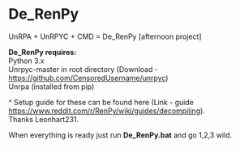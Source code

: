 # De_RenPy
UnRPA + UnRPYC + CMD = De_RenPy [afternoon project]

**De_RenPy requires:**  
Python 3.x  
Unrpyc-master in root directory (Download - https://github.com/CensoredUsername/unrpyc)  
Unrpa (installed from pip)

^ Setup guide for these can be found here (Link - guide https://www.reddit.com/r/RenPy/wiki/guides/decompiling).  
Thanks Leonhart231.

When everything is ready just run **De_RenPy.bat** and go 1,2,3 wild.

